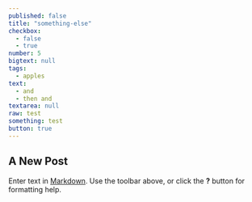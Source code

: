 ```yaml
---
published: false
title: "something-else"
checkbox: 
  - false
  - true
number: 5
bigtext: null
tags: 
  - apples
text: 
  - and
  - then and
textarea: null
raw: test
something: test
button: true
---
```





## A New Post

Enter text in [Markdown](http://daringfireball.net/projects/markdown/). Use the toolbar above, or click the **?** button for formatting help.
